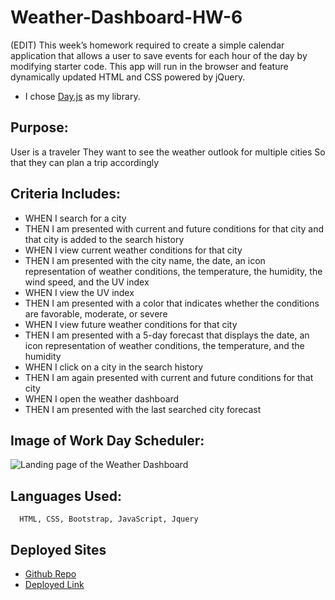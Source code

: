 # Weather-Dashboard-HW-6

(EDIT) This week’s homework required to create a simple calendar application that allows a user to save events for each hour of the day by modifying starter code. This app will run in the browser and feature dynamically updated HTML and CSS powered by jQuery.

* I chose [Day.js](https://day.js.org/) as my library.

## Purpose: ##

User is a traveler
They want to see the weather outlook for multiple cities
So that they can plan a trip accordingly

## Criteria Includes: ##

* WHEN I search for a city
* THEN I am presented with current and future conditions for that city and that city is added to the search history
* WHEN I view current weather conditions for that city
* THEN I am presented with the city name, the date, an icon representation of weather conditions, the temperature, the humidity, the wind speed, and the UV index
* WHEN I view the UV index
* THEN I am presented with a color that indicates whether the conditions are favorable, moderate, or severe
* WHEN I view future weather conditions for that city
* THEN I am presented with a 5-day forecast that displays the date, an icon representation of weather conditions, the temperature, and the humidity
* WHEN I click on a city in the search history
* THEN I am again presented with current and future conditions for that city
* WHEN I open the weather dashboard
* THEN I am presented with the last searched city forecast

  
 
 ## Image of Work Day Scheduler: ##
  
  ![Landing page of the Weather Dashboard]()
  
 ## Languages Used: ##
  
      HTML, CSS, Bootstrap, JavaScript, Jquery 
      
 ## Deployed Sites ##
* [Github Repo]()
* [Deployed Link]()


